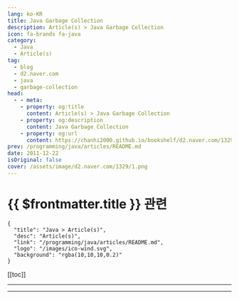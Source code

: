 ```yaml
---
lang: ko-KR
title: Java Garbage Collection
description: Article(s) > Java Garbage Collection
icon: fa-brands fa-java
category: 
  - Java
  - Article(s)
tag: 
  - blog
  - d2.naver.com
  - java
  - garbage-collection
head:  
  - - meta:
    - property: og:title
      content: Article(s) > Java Garbage Collection
    - property: og:description
      content: Java Garbage Collection
    - property: og:url
      content: https://chanhi2000.github.io/bookshelf/d2.naver.com/1329.html
prev: /programming/java/articles/README.md
date: 2011-12-22
isOriginal: false
cover: /assets/image/d2.naver.com/1329/1.png
---
```


# {{ $frontmatter.title }} 관련

```component VPCard
{
  "title": "Java > Article(s)",
  "desc": "Article(s)",
  "link": "/programming/java/articles/README.md",
  "logo": "/images/ico-wind.svg",
  "background": "rgba(10,10,10,0.2)"
}
```

[[toc]]

---

<SiteInfo
  name="Java Garbage Collection | NAVER D2"
  desc="Java Garbage Collection"
  url="https://d2.naver.com/helloworld/1329"
  logo="/assets/image/d2.naver.com/favicon.ico"
  preview="/assets/image/d2.naver.com/1329/1.png"/>

<!-- TODO: 작성 -->

---

<TagLinks />